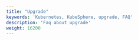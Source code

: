 ```yaml
---
title: "Upgrade"
keywords: 'Kubernetes, KubeSphere, upgrade, FAQ'
description: 'Faq about upgrade'
weight: 16200
---
```

